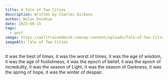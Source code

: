 ```yaml
---
title: A Tale of Two Cities
description: Written by Charles Dickens
author: Nolan Donahue
date: 2023-06-15
tags:
  - post
image: https://welltrainedmind.com/wp-content/uploads/Tale-of-Two-Cities-Store.jpg
imageAlt: Tale of Two Cities
---
```

It was the best of times, it was the worst of times, it was the age of wisdom, it was the age of foolishness, it was the epoch of belief, it was the epoch of incredulity, it was the season of Light, it was the season of Darkness, it was the spring of hope, it was the winter of despair.